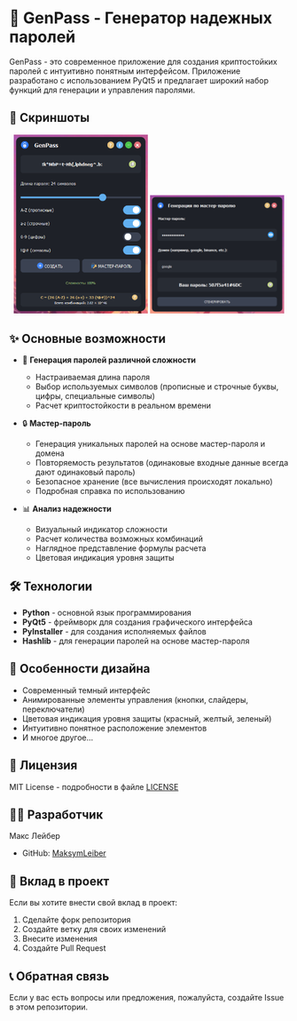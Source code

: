# 🔐 GenPass - Генератор надежных паролей

GenPass - это современное приложение для создания криптостойких паролей с интуитивно понятным интерфейсом. Приложение разработано с использованием PyQt5 и предлагает широкий набор функций для генерации и управления паролями.

## 📸 Скриншоты

<p align="center">
  <img src="screenshots/1.png" width="48%" alt="Главное окно"/>
  <img src="screenshots/2.png" width="48%" alt="Мастер-пароль"/>
</p>

## ✨ Основные возможности

- 🎯 **Генерация паролей различной сложности**
  - Настраиваемая длина пароля
  - Выбор используемых символов (прописные и строчные буквы, цифры, специальные символы)
  - Расчет криптостойкости в реальном времени

- 🔒 **Мастер-пароль**
  - Генерация уникальных паролей на основе мастер-пароля и домена
  - Повторяемость результатов (одинаковые входные данные всегда дают одинаковый пароль)
  - Безопасное хранение (все вычисления происходят локально)
  - Подробная справка по использованию

- 📊 **Анализ надежности**
  - Визуальный индикатор сложности
  - Расчет количества возможных комбинаций
  - Наглядное представление формулы расчета
  - Цветовая индикация уровня защиты


## 🛠 Технологии

- **Python** - основной язык программирования
- **PyQt5** - фреймворк для создания графического интерфейса
- **PyInstaller** - для создания исполняемых файлов
- **Hashlib** - для генерации паролей на основе мастер-пароля

## 🎨 Особенности дизайна

- Современный темный интерфейс
- Анимированные элементы управления (кнопки, слайдеры, переключатели)
- Цветовая индикация уровня защиты (красный, желтый, зеленый)
- Интуитивно понятное расположение элементов
- И многое другое... 

## 📝 Лицензия

MIT License - подробности в файле [LICENSE](LICENSE)

## 👨‍💻 Разработчик

Макс Лейбер
- GitHub: [MaksymLeiber](https://github.com/MaksymLeiber)

## 🤝 Вклад в проект

Если вы хотите внести свой вклад в проект:
1. Сделайте форк репозитория
2. Создайте ветку для своих изменений
3. Внесите изменения
4. Создайте Pull Request

## 📞 Обратная связь

Если у вас есть вопросы или предложения, пожалуйста, создайте Issue в этом репозитории. 